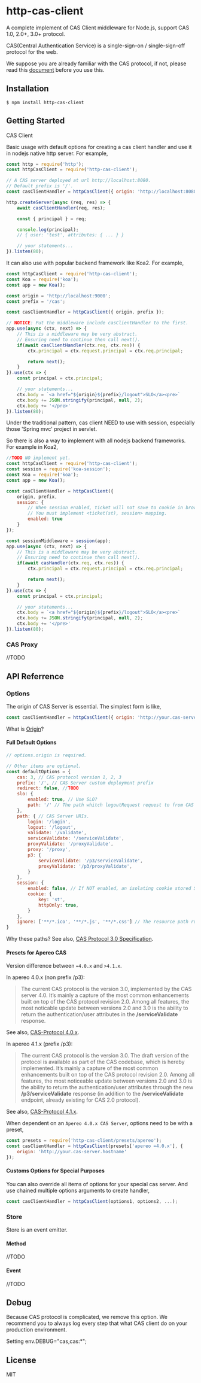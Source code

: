 # http-cas-client

A complete implement of CAS Client middleware for Node.js, support CAS 1.0, 2.0+, 3.0+ protocol.

CAS(Central Authentication Service) is a single-sign-on / single-sign-off protocol for the web.

We suppose you are already familiar with the CAS protocol, if not, please read this [document](https://github.com/apereo/cas/blob/master/cas-server-documentation/protocol/CAS-Protocol-Specification.md) before you use this.

## Installation

```base
$ npm install http-cas-client
```

## Getting Started

CAS Client

Basic usage with default options for creating a cas client handler and use it in nodejs native http server. For example,
```js
const http = require('http');
const httpCasClient = require('http-cas-client');

// A CAS server deployed at url http://localhost:8080.
// Default prefix is '/'.
const casClientHandler = httpCasClient({ origin: 'http://localhost:8080' });

http.createServer(async (req, res) => {
	await casClientHandler(req, res);

	const { principal } = req;

	console.log(principal);
	// { user: 'test', attributes: { ... } }

	// your statements...
}).listen(80);
```

It can also use with popular backend framework like Koa2. For example,
```js
const httpCasClient = require('http-cas-client');
const Koa = require('koa');
const app = new Koa();

const origin = 'http://localhost:9000';
const prefix = '/cas';

const casClientHandler = httpCasClient({ origin, prefix });

// NOTICE: Put the middleware include casClientHandler to the first.
app.use(async (ctx, next) => {
	// This is a middleware may be very abstract.
	// Ensuring need to continue then call next().
	if(await casClientHandler(ctx.req, ctx.res)) {
		ctx.principal = ctx.request.principal = ctx.req.principal;

		return next();
	}
}).use(ctx => {
	const principal = ctx.principal;

	// your statements...
	ctx.body = `<a href="${origin}${prefix}/logout">SLO</a><pre>`
	ctx.body += JSON.stringify(principal, null, 2);
	ctx.body += '</pre>'
}).listen(80);
```
Under the traditional pattern, cas client NEED to use with session, especially those 'Spring mvc' project in servlet.

So there is also a way to implement with all nodejs backend frameworks. For example in Koa2,
```js
//TODO NO implement yet.
const httpCasClient = require('http-cas-client');
const session = require('koa-session');
const Koa = require('koa');
const app = new Koa();

const casClientHandler = httpCasClient({
	origin, prefix,
	session: {
		// When session enabled, ticket will not save to cookie in browser.
		// You must implement <ticket(st), session> mapping.
		enabled: true
	}
});

const sessionMiddleware = session(app);
app.use(async (ctx, next) => {
	// This is a middleware may be very abstract.
	// Ensuring need to continue then call next().
	if(await casHandler(ctx.req, ctx.res)) {
		ctx.principal = ctx.request.principal = ctx.req.principal;

		return next();
	}
}).use(ctx => {
	const principal = ctx.principal;

	// your statements...
	ctx.body = `<a href="${origin}${prefix}/logout">SLO</a><pre>`
	ctx.body += JSON.stringify(principal, null, 2);
	ctx.body += '</pre>'
}).listen(80);
```
### CAS Proxy
//TODO

## API Referrence
### Options
The origin of CAS Server is essential. The simplest form is like,
```js
const casClientHandler = httpCasClient({ origin: 'http://your.cas-server.hostname' });
```
What is [Origin](https://developer.mozilla.org/en-US/docs/Web/HTTP/Headers/Origin)?
#### Full Default Options
```js
// options.origin is required.

// Other items are optional.
const defaultOptions = {
	cas: 3, // CAS protocol version 1, 2, 3
	prefix: '/', // CAS Server custom deployment prefix
	redirect: false, //TODO
	slo: {
		enabled: true, // Use SLO?
		path: '/' // The path whitch logoutRequest request to from CAS Server.
	},
	path: { // CAS Server URIs.
		login: '/login',
		logout: '/logout',
		validate: '/validate',
		serviceValidate: '/serviceValidate',
		proxyValidate: '/proxyValidate',
		proxy: '/proxy',
		p3: {
			serviceValidate: '/p3/serviceValidate',
			proxyValidate: '/p3/proxyValidate',
		}
	},
	session: {
		enabled: false, // If NOT enabled, an isolating cookie stored ST be implemented.
		cookie: {
			key: 'st', 
			httpOnly: true,
		}
	},
	ignore: ['**/*.ico', '**/*.js', '**/*.css'] // The resource path rules let cas client ignore.
}
```
Why these paths? See also, [CAS Protocol 3.0 Specification](https://apereo.github.io/cas/5.2.x/protocol/CAS-Protocol-Specification.html#2-cas-uris).

#### Presets for Apereo CAS
Version difference between ``=4.0.x`` and ``>4.1.x``.

In apereo 4.0.x (non prefix /p3):
> The current CAS protocol is the version 3.0, implemented by the CAS server 4.0.
It’s mainly a capture of the most common enhancements built on top of the CAS protocol revision 2.0.
Among all features, the most noticable update between versions 2.0 and 3.0 is the ability to return the authentication/user attributes in the **/serviceValidate** response.

See also, [CAS-Protocol 4.0.x](https://apereo.github.io/cas/4.0.x/protocol/CAS-Protocol.html).

In apereo 4.1.x (prefix /p3):
> The current CAS protocol is the version 3.0. The draft version of the protocol is available as part of the CAS codebase, which is hereby implemented. It’s mainly a capture of the most common enhancements built on top of the CAS protocol revision 2.0. Among all features, the most noticeable update between versions 2.0 and 3.0 is the ability to return the authentication/user attributes through the new **/p3/serviceValidate** response (in addition to the **/serviceValidate** endpoint, already existing for CAS 2.0 protocol).

See also, [CAS-Protocol 4.1.x](https://apereo.github.io/cas/4.1.x/protocol/CAS-Protocol.html).

When dependent on an ``Apereo 4.0.x CAS Server``, options need to be with a preset,
```js
const presets = require('http-cas-client/presets/apereo');
const casClientHandler = httpCasClient(presets['apereo =4.0.x'], {
	origin: 'http://your.cas-server.hostname'
});
```
#### Customs Options for Special Purposes
You can also override all items of options for your special cas server. And use chained multiple options arguments to create handler,
```js
const casClientHandler = httpCasClient(options1, options2, ...);
```
### Store
Store is an event emitter.
#### Method

//TODO

#### Event
//TODO

## Debug
Because CAS protocol is complicated, we remove this option. We recommend you to always log every step that what CAS client do on your production environment.

Setting env.DEBUG="cas,cas:*";

## License

MIT